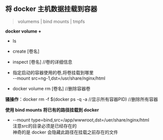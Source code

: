 ## 将 docker 主机数据挂载到容器
>volumems | bind mounts | tmpfs

**docker volume +**

* ls

* create [卷名]

* inspect [卷名] //卷的详细信息

* 指定启动的容器使用的卷,将卷挂载到哪里<br>
    --mount src=ng-1,dst=/usr/share/nginx/html

* docker volume rm [卷名]  //删除容器卷

__骚操作__：docker rm -f $(docker ps -q -a //显示所有容器PID) //删除所有容器

**使用 bind mounts 将已有的路径挂载到 docker**

* --mount type=bind,src=/app/wwwroot,dst=/uer/share/nginx/html<br>
注意src的目录必须是已经存在的<br>
神奇的是 docker 会隐藏此路径在挂载之前存在的文件